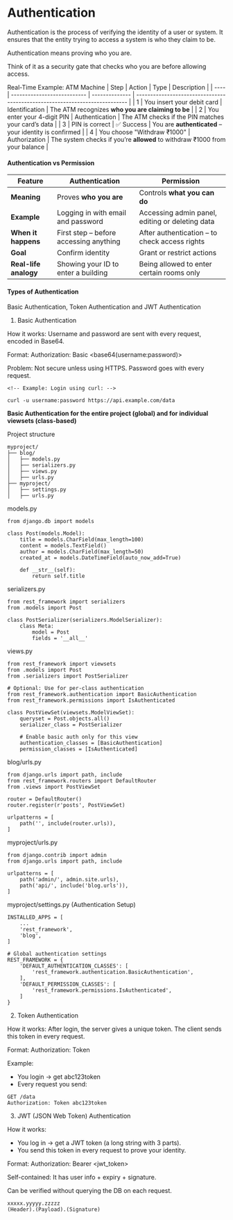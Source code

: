 # Authentication 

Authentication is the process of verifying the identity of a user or system. It ensures that the entity trying to access a system is who they claim to be.

Authentication means proving who you are.

Think of it as a security gate that checks who you are before allowing access.

Real-Time Example: ATM Machine
| Step | Action                      | Type           | Description                                                                 |
| ---- | --------------------------- | -------------- | --------------------------------------------------------------------------- |
| 1    | You insert your debit card  | Identification | The ATM recognizes **who you are claiming to be**                           |
| 2    | You enter your 4-digit PIN  | Authentication | The ATM checks if the PIN matches your card’s data                          |
| 3    | PIN is correct              | ✅ Success      | You are **authenticated** – your identity is confirmed                      |
| 4    | You choose "Withdraw ₹1000" | Authorization  | The system checks if you’re **allowed** to withdraw ₹1000 from your balance |

#### **Authentication vs Permission**

| Feature                  | **Authentication**                     | **Permission**                                  |
| ------------------------ | -------------------------------------- | ----------------------------------------------- |
| **Meaning**           | Proves **who you are**                 | Controls **what you can do**                    |
| **Example**           | Logging in with email and password     | Accessing admin panel, editing or deleting data |
| **When it happens**    | First step – before accessing anything | After authentication – to check access rights   |
| **Goal**              | Confirm identity                       | Grant or restrict actions                       |
| **Real-life analogy** | Showing your ID to enter a building    | Being allowed to enter certain rooms only       |

#### **Types of Authentication**
Basic Authentication, Token Authentication and JWT Authentication

1. Basic Authentication

How it works: Username and password are sent with every request, encoded in Base64.

Format:
Authorization: Basic <base64(username:password)>

Problem: Not secure unless using HTTPS. Password goes with every request.
```
<!-- Example: Login using curl: -->

curl -u username:password https://api.example.com/data
```

**Basic Authentication for the entire project (global) and for individual viewsets (class-based)**

Project structure
```
myproject/
├── blog/
│   ├── models.py
│   ├── serializers.py
│   ├── views.py
│   ├── urls.py
├── myproject/
│   ├── settings.py
│   ├── urls.py
```

models.py
```
from django.db import models

class Post(models.Model):
    title = models.CharField(max_length=100)
    content = models.TextField()
    author = models.CharField(max_length=50)
    created_at = models.DateTimeField(auto_now_add=True)

    def __str__(self):
        return self.title
```

serializers.py
```
from rest_framework import serializers
from .models import Post

class PostSerializer(serializers.ModelSerializer):
    class Meta:
        model = Post
        fields = '__all__'
```

views.py
```
from rest_framework import viewsets
from .models import Post
from .serializers import PostSerializer

# Optional: Use for per-class authentication
from rest_framework.authentication import BasicAuthentication
from rest_framework.permissions import IsAuthenticated

class PostViewSet(viewsets.ModelViewSet):
    queryset = Post.objects.all()
    serializer_class = PostSerializer

    # Enable basic auth only for this view
    authentication_classes = [BasicAuthentication]
    permission_classes = [IsAuthenticated]
```

blog/urls.py
```
from django.urls import path, include
from rest_framework.routers import DefaultRouter
from .views import PostViewSet

router = DefaultRouter()
router.register(r'posts', PostViewSet)

urlpatterns = [
    path('', include(router.urls)),
]
```

myproject/urls.py
```
from django.contrib import admin
from django.urls import path, include

urlpatterns = [
    path('admin/', admin.site.urls),
    path('api/', include('blog.urls')),
]
```

myproject/settings.py (Authentication Setup)
```
INSTALLED_APPS = [
    ...
    'rest_framework',
    'blog',
]

# Global authentication settings
REST_FRAMEWORK = {
    'DEFAULT_AUTHENTICATION_CLASSES': [
        'rest_framework.authentication.BasicAuthentication',
    ],
    'DEFAULT_PERMISSION_CLASSES': [
        'rest_framework.permissions.IsAuthenticated',
    ]
}

```

2. Token Authentication

How it works: After login, the server gives a unique token. The client sends this token in every request.

Format:
Authorization: Token <token>

Example:
- You login → get abc123token
- Every request you send:
```
GET /data
Authorization: Token abc123token
```

3. JWT (JSON Web Token) Authentication

How it works:
- You log in → get a JWT token (a long string with 3 parts).
- You send this token in every request to prove your identity.

Format:
Authorization: Bearer <jwt_token>

Self-contained: It has user info + expiry + signature.

Can be verified without querying the DB on each request.
```
xxxxx.yyyyy.zzzzz
(Header).(Payload).(Signature)
```
